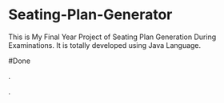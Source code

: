 # Seating-Plan-Generator

This is My Final Year Project of Seating Plan Generation During Examinations. It is totally developed using Java Language.























































#Done










































































































.




































































































































































































































































































































































































































































































.






































